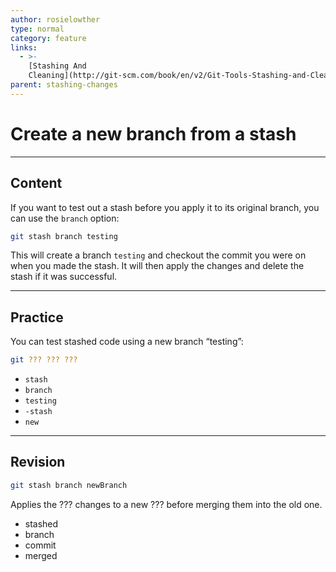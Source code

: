 ```yaml
---
author: rosielowther
type: normal
category: feature
links:
  - >-
    [Stashing And
    Cleaning](http://git-scm.com/book/en/v2/Git-Tools-Stashing-and-Cleaning){documentation}
parent: stashing-changes
---
```


# Create a new branch from a stash


---

## Content

If you want to test out a stash before you apply it to its original branch, you can use the `branch` option:

```bash
git stash branch testing
```

This will create a branch `testing` and checkout the commit you were on when you made the stash. It will then apply the changes and delete the stash if it was successful.


---

## Practice

You can test stashed code using a new branch “testing”:

```bash
git ??? ??? ???
```

- `stash`
- `branch`
- `testing`
- `-stash`
- `new`


---

## Revision

```bash
git stash branch newBranch
```

Applies the ??? changes to a new ??? before merging them into the old one.

- stashed
- branch
- commit
- merged
